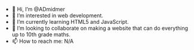 - 👋 Hi, I’m @ADmidmer
- 👀 I’m interested in web development.
- 🌱 I’m currently learning HTML5 and JavaScript.
- 💞️ I’m looking to collaborate on making a website that can do everything up to 10th grade maths.
- 📫 How to reach me: N/A

<!---
ADmidmer/ADmidmer is a ✨ special ✨ repository because its `README.md` (this file) appears on your GitHub profile.
You can click the Preview link to take a look at your changes.
--->
